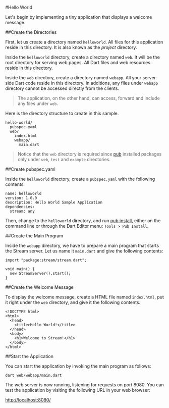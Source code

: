 #Hello World

Let's begin by implementing a tiny application that displays a welcome message.

##Create the Directories

First, let us create a directory named `helloworld`. All files for this application reside in this directory. It is also known as the *project* directory.

Inside the `helloworld` directory, create a directory named `web`. It will be the root directory for serving web pages. All Dart files and web resources reside in this directory.

Inside the `web` directory, create a directory named `webapp`. All your server-side Dart code reside in this directory. In additions, any files under `webapp` directory cannot be accessed directly from the clients.

> The application, on the other hand, can access, forward and include any files under `web`.

Here is the directory structure to create in this sample.

    hello-world/
      pubspec.yaml
      web/
        index.html
        webapp/
          main.dart

> Notice that the `web` directory is required since [pub](http://pub.dartlang.org/doc/package-layout.html) installed packages only under `web`, `test` and `example` directories.

##Create pubspec.yaml

Inside the `helloworld` directory, create a `pubspec.yaml` with the following contents:

    name: helloworld
    version: 1.0.0
    description: Hello World Sample Application
    dependencies:
      stream: any

Then, change to the `helloworld` directory, and run [pub install](http://pub.dartlang.org/doc/), either on the command line or through the Dart Editor menu: `Tools > Pub Install`.

##Create the Main Program

Inside the `webapp` directory, we have to prepare a main program that starts the Stream server. Let us name it `main.dart` and give the following contents:

    import "package:stream/stream.dart";

    void main() {
      new StreamServer().start();
    }

##Create the Welcome Message

To display the welcome message, create a HTML file named `index.html`, put it right under the `web` directory, and give it the following contents.

    <!DOCTYPE html>
    <html>
      <head>
        <title>Hello World!</title>
      </head>
      <body>
        <h1>Welcome to Stream!</h1>
      </body>
    </html>

##Start the Application

You can start the application by invoking the main program as follows:

    dart web/webapp/main.dart

The web server is now running, listening for requests on port 8080.  You can test the application by visiting the following URL in your web browser:

[http://localhost:8080/](http://localhost:8080/)
